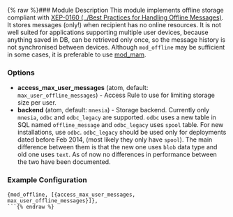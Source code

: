 {% raw %}### Module Description
This module implements offline storage compliant with [XEP-0160 (../Best Practices for Handling Offline Messages)](http://xmpp.org/extensions/xep-0160.html). It stores messages (only!) when recipient has no online resources. It is not well suited for applications supporting multiple user devices, because anything saved in DB, can be retrieved only once, so the message history is not synchronised between devices. Although `mod_offline` may be sufficient in some cases, it is preferable to use [mod_mam](mod_mam.md).

### Options
* **access_max_user_messages** (atom, default: `max_user_offline_messages`) - Access Rule to use for limiting storage size per user.
* **backend** (atom, default: `mnesia`) - Storage backend. Currently only `mnesia`, `odbc` and `odbc_legacy` are supported. `odbc` uses a new table in SQL named `offline_message` and `odbc_legacy` uses `spool` table. For new installations, use `odbc`. `odbc_legacy` should be used only for deployments dated before Feb 2014, (most likely they only have `spool`). The main difference between them is that the new one uses `blob` data type and old one uses `text`. As of now no differences in performance between the two have been documented.

### Example Configuration
```
{mod_offline, [{access_max_user_messages, max_user_offline_messages}]},
```{% endraw %}
